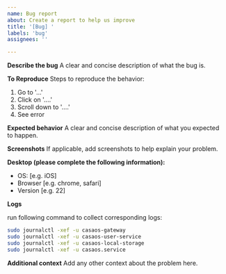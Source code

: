 ```yaml
---
name: Bug report
about: Create a report to help us improve
title: '[Bug] '
labels: 'bug'
assignees: ''

---
```


**Describe the bug**
A clear and concise description of what the bug is.

**To Reproduce**
Steps to reproduce the behavior:
1. Go to '...'
2. Click on '....'
3. Scroll down to '....'
4. See error

**Expected behavior**
A clear and concise description of what you expected to happen.

**Screenshots**
If applicable, add screenshots to help explain your problem.

**Desktop (please complete the following information):**
 - OS: [e.g. iOS]
 - Browser [e.g. chrome, safari]
 - Version [e.g. 22]

**Logs**

run following command to collect corresponding logs:

```bash
sudo journalctl -xef -u casaos-gateway
sudo journalctl -xef -u casaos-user-service
sudo journalctl -xef -u casaos-local-storage
sudo journalctl -xef -u casaos.service
```




**Additional context**
Add any other context about the problem here.
